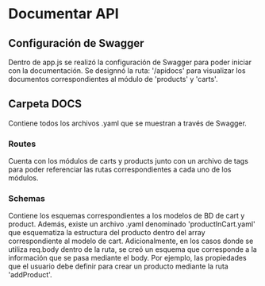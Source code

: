 # Documentar API

## Configuración de Swagger
Dentro de app.js se realizó la configuración de Swagger para poder iniciar con la documentación. Se designnó la ruta: '/apidocs' para visualizar los documentos correspondientes al módulo de 'products' y 'carts'.

## Carpeta DOCS
Contiene todos los archivos .yaml que se muestran a través de Swagger.
### Routes
Cuenta con los módulos de carts y products junto con un archivo de tags para poder referenciar las rutas correspondientes a cada uno de los módulos. 

### Schemas
Contiene los esquemas correspondientes a los modelos de BD de cart y product. Además, existe un archivo .yaml denominado 'productInCart.yaml' que esquematiza la estructura del producto dentro del array correspondiente al modelo de cart.
Adicionalmente, en los casos donde se utiliza req.body dentro de la ruta, se creó un esquema que corresponde a la información que se pasa mediante el body. Por ejemplo, las propiedades que el usuario debe definir para crear un producto mediante la ruta 'addProduct'.